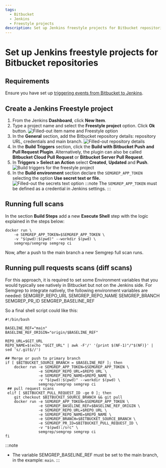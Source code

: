 ```yaml
---
tags:
  - Bitbucket
  - Jenkins
  - Freestyle projects
description: Set up Jenkins freestyle projects for Bitbucket repositories.
---
```


# Set up Jenkins freestyle projects for Bitbucket repositories

## Requirements

Ensure you have set up [triggering events from Bitbucket to Jenkins](https://semgrep.dev/docs/kb/semgrep-ci/bitbucket-triggering-events-to-jenkins/).

## Create a Jenkins Freestyle project

1. From the Jenkins **Dashboard**, click **New Item**.
1. Type a project name and select the **Freestyle project** option. Click **Ok** button.
![Filled-out item name and Freestyle option](/img/kb/bitbucket-jenkins-freestyle.png)
1. In the **General** section, add the Bitbucket repository details: repository URL, credentials and main branch.
![Filled-out repository details](/img/kb/bitbucket-jenkins-freestyle-repository-details.png)
1. In the **Build Triggers** section, click the **<i class="fa-solid fa-square-check"></i> Build with Bitbucket Push and Pull Request Plugin**. Alternatively, the plugin can also be called **Bitbucket Cloud Pull Request** or **Bitbucket Server Pull Request**.
1. In **Triggers > Select an Action** select **Created**, **Updated** and **Push**.
![Build triggers for the freestyle project](/img/kb/bitbucket-jenkins-freestyle-events.png)
1. In the **Build environment** section declare the `SEMGREP_APP_TOKEN` selecting the option **Use secret text or file.**
![Filled-out the secrets text option](/img/kb/bitbucket-jenkins-freestyle-token.png)
:::note
The `SEMGREP_APP_TOKEN` must be defined as a credential in Jenkins settings.
:::

## Running full scans 
In the section **Build Steps** add a new **Execute Shell** step with the logic explained in the steps below:
```
docker run \
    -e SEMGREP_APP_TOKEN=$SEMGREP_APP_TOKEN \
    -v "$(pwd):$(pwd)" --workdir $(pwd) \
    semgrep/semgrep semgrep ci
```
Now, after a push to the main branch a new Semgrep full scan runs.

## Running pull requests scans (diff scans)

For this approach, it is required to set some Environment variables that you would typically see natively in Bitbucket but not on the Jenkins side. For Semgrep to integrate natively, the following environment variables are needed:
SEMGREP_REPO_URL
SEMGREP_REPO_NAME
SEMGREP_BRANCH
SEMGREP_PR_ID
SEMGREP_BASELINE_REF

So a final shell script could like this:

```
#!/bin/bash

BASELINE_REF="main"
BASELINE_REF_ORIGIN="origin/$BASELINE_REF" 

REPO_URL=$GIT_URL
REPO_NAME=$(echo "$GIT_URL" | awk -F'/' '{print $(NF-1)"/"$(NF)}' | sed 's/.git$//')

## Merge or push to primary branch
if [ $BITBUCKET_SOURCE_BRANCH = $BASELINE_REF ]; then
    docker run -e SEMGREP_APP_TOKEN=$SEMGREP_APP_TOKEN \
               -e SEMGREP_REPO_URL=$REPO_URL \
               -e SEMGREP_REPO_NAME=$REPO_NAME \
               -v "$(pwd):$(pwd)" --workdir $(pwd) \
               semgrep/semgrep semgrep ci
 ## pull request scans
 elif [ $BITBUCKET_PULL_REQUEST_ID -ge 0 ]; then
    git checkout $BITBUCKET_SOURCE_BRANCH && git pull
    docker run -e SEMGREP_APP_TOKEN=$SEMGREP_APP_TOKEN \
    		   -e SEMGREP_BASELINE_REF=$BASELINE_REF_ORIGIN \
               -e SEMGREP_REPO_URL=$REPO_URL \
               -e SEMGREP_REPO_NAME=$REPO_NAME \
               -e SEMGREP_BRANCH=$BITBUCKET_SOURCE_BRANCH \
               -e SEMGREP_PR_ID=$BITBUCKET_PULL_REQUEST_ID \
               -v "$(pwd):/src" \
               semgrep/semgrep semgrep ci
fi 
```

:::note
- The variable SEMGREP_BASELINE_REF must be set to the main branch, in the example: `main`.
:::
